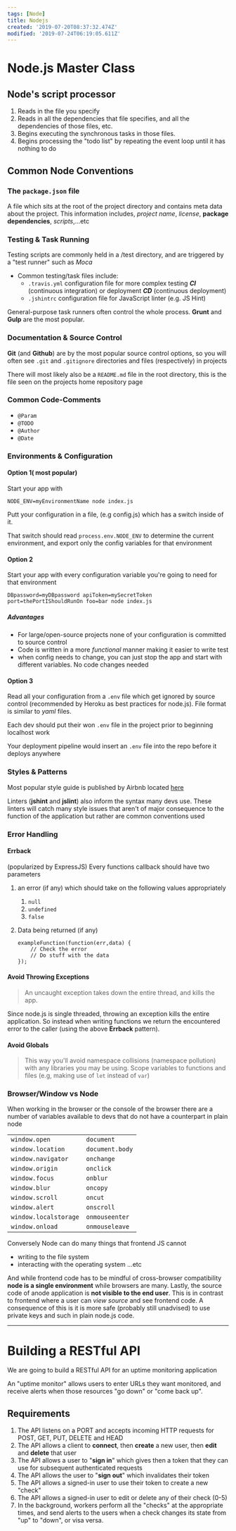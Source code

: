 ```yaml
---
tags: [Node]
title: Nodejs
created: '2019-07-20T08:37:32.474Z'
modified: '2019-07-24T06:19:05.611Z'
---
```


# **Node.js Master Class**

## Node's script processor

1. Reads in the file you specify
2. Reads in all the dependencies that file specifies, and all the dependencies of those files, etc.
3. Begins executing the synchronous tasks in those files.
4. Begins processing the "todo list" by repeating the event loop until it has nothing to do

## Common Node Conventions

### The `package.json` file

A file which sits at the root of the project directory and contains meta data about the project. This information includes, _project name_, _license_, **package dependencies**, _scripts_,...etc

### Testing & Task Running

Testing scripts are commonly held in a /test directory, and are triggered by a "test runner" such as _Moca_

- Common testing/task files include:
  - `.travis.yml` configuration file for more complex testing **_CI_** (continuous integration) or deployment **_CD_** (continuous deployment)
  - `.jshintrc` configuration file for JavaScript linter (e.g. JS Hint)

General-purpose task runners often control the whole process. **Grunt** and **Gulp** are the most popular.

### Documentation & Source Control

**Git** (and **Github**) are by the most popular source control options, so you will often see `.git` and `.gitignore` directories and files (respectively) in projects

There will most likely also be a `README.md` file in the root directory, this is the file seen on the projects home repository page

### Common Code-Comments

- `@Param`
- `@TODO`
- `@Author`
- `@Date`

### Environments & Configuration

#### Option 1( most popular)

Start your app with

`NODE_ENV=myEnvironmentName node index.js`

Putt your configuration in a file, (e.g config.js) which has a switch inside of it.

That switch should read `process.env.NODE_ENV` to determine the current environment, and export only the config variables for that environment

#### Option 2

Start your app with every configuration variable you're going to need for that environment

`DBpassword=myDBpassword apiToken=mySecretToken port=thePortIShouldRunOn foo=bar node index.js`

##### Advantages

- For large/open-source projects none of your configuration is committed to source control
- Code is written in a more _functional_ manner making it easier to write test
- when config needs to change, you can just stop the app and start with different variables. No code changes needed

#### Option 3

Read all your configuration from a `.env` file which get ignored by source control (recommended by Heroku as best practices for node.js). File format is similar to _yaml_ files.

Each dev should put their won `.env` file in the project prior to beginning localhost work

Your deployment pipeline would insert an `.env` file into the repo before it deploys anywhere

### Styles & Patterns

Most popular style guide is published by Airbnb located [here](https://github.com/airbnb/javascript)

Linters (**jshint** and **jslint**) also inform the syntax many devs use. These linters will catch many style issues that aren't of major consequence to the function of the application but rather are common conventions used

### Error Handling

#### Errback

(popularized by ExpressJS) Every functions callback should have two parameters

1. an error (if any) which should take on the following values appropriately

   1. `null`
   2. `undefined`
   3. `false`

2. Data being returned (if any)

   ```{{javascript}}
   exampleFunction(function(err,data) {
       // Check the error
       // Do stuff with the data
   });
   ```

#### Avoid Throwing Exceptions

> An uncaught exception takes down the entire thread, and kills the app.

Since node.js is single threaded, throwing an exception kills the entire application. So instead when writing functions we return the encountered error to the caller (using the above **Errback** pattern).

#### Avoid Globals

> This way you'll avoid namespace collisions (namespace pollution) with any libraries you may be using. Scope variables to functions and files (e.g, making use of `let` instead of `var`)

### Browser/Window vs Node

When working in the browser or the console of the browser there are a number of variables available to devs that do not have a counterpart in plain node

|                       |                 |
| --------------------- | --------------- |
| `window.open`         | `document`      |
| `window.location`     | `document.body` |
| `window.navigator`    | `onchange`      |
| `window.origin`       | `onclick`       |
| `window.focus`        | `onblur`        |
| `window.blur`         | `oncopy`        |
| `window.scroll`       | `oncut`         |
| `window.alert`        | `onscroll`      |
| `window.localstorage` | `onmouseenter`  |
| `window.onload`       | `onmouseleave`  |

Conversely Node can do many things that frontend JS cannot

- writing to the file system
- interacting with the operating system ...etc

And while frontend code has to be mindful of cross-browser compatibility **node is a single environment** while browsers are many. Lastly, the source code of anode application is **not visible to the end user**. This is in contrast to frontend where a user can _view source_ and see frontend code. A consequence of this is it is more safe (probably still unadvised) to use private keys and such in plain node.js code.

---

# Building a RESTful API

We are going to build a RESTful API for an uptime monitoring application

An "uptime monitor" allows users to enter URLs they want monitored, and receive alerts when those resources "go down" or "come back up".

## Requirements

1. The API listens on a PORT and accepts incoming HTTP requests for POST, GET, PUT, DELETE and HEAD
2. The API allows a client to **connect**, then **create** a new user, then **edit** and **delete** that user
3. The API allows a user to "**sign in**" which gives then a token that they can use for subsequent authenticated requests
4. The API allows the user to "**sign out**" which invalidates their token
5. The API allows a signed-in user to use their token to create a new "check"
6. The API allows a signed-in user to edit or delete any of their check (0-5)
7. In the background, workers perform all the "checks" at the appropriate times, and send alerts to the users when a check changes its state from "up" to "down", or visa versa.
